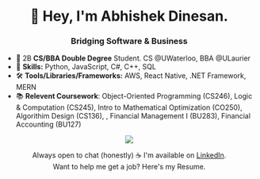 <h1 align="center">
  👋 Hey, I'm Abhishek Dinesan.
</h1>

<h3 align="center">
  Bridging Software & Business
</h3>

- 👀 2B **CS/BBA **Double Degree**** Student. CS @UWaterloo, BBA @ULaurier
- 🌱 **Skills:**  Python, JavaScript, C#, C++, SQL
- 🛠️ **Tools/Libraries/Frameworks:** AWS, React Native, .NET Framework, MERN
- 📚 **Relevent Coursework**: Object-Oriented Programming (CS246), Logic & Computation (CS245), Intro to Mathematical Optimization (CO250), Algorithim Design (CS136), , Financial Management I (BU283), Financial Accounting (BU127)
<p align="center">
  <a href="https://skillicons.dev">
    <img src="https://skillicons.dev/icons?i=javascript,python,react,django,html,css,tailwind, c,cpp,mysql" />
  </a>
</p>

<div align="center">
  Always open to chat (honestly) ☕ I'm available on <a href="https://www.linkedin.com/in/abhishekdinesan">LinkedIn</a>. <br>
  Want to help me get a job? Here's my Resume. <br>
</div>



<!---
AbhishekDinesan/AbhishekDinesan is a ✨ special ✨ repository because its `README.md` (this file) appears on your GitHub profile.
You can click the Preview link to take a look at your changes.
--->
